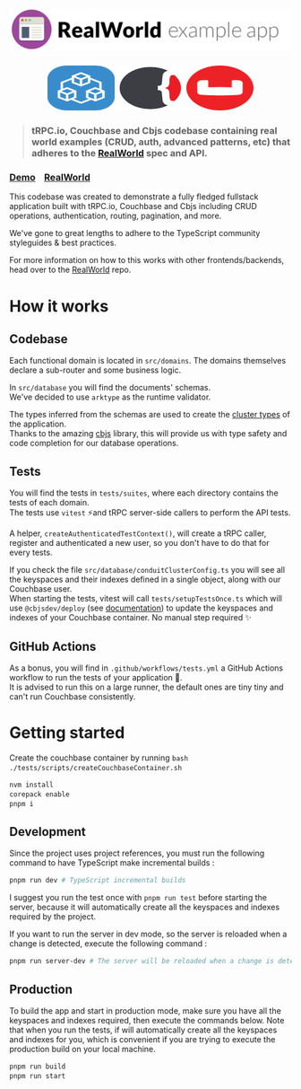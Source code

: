 # ![RealWorld Example App](/assets/realworld-app-logo.png)

<p align="center">
 <img src="/assets/trpcio-logo.svg" height="80" width="120"/>
 <img src="/assets/cbjs-logo.svg" height="80" width="120"/>
 <img src="/assets/couchbase-logo.svg" height="80" width="120"/>
</p>

> ### tRPC.io, Couchbase and Cbjs codebase containing real world examples (CRUD, auth, advanced patterns, etc) that adheres to the [RealWorld](https://github.com/gothinkster/realworld) spec and API.


### [Demo](https://demo.realworld.io/)&nbsp;&nbsp;&nbsp;&nbsp;[RealWorld](https://github.com/gothinkster/realworld)


This codebase was created to demonstrate a fully fledged fullstack application built with tRPC.io, Couchbase and Cbjs including CRUD operations, authentication, routing, pagination, and more.

We've gone to great lengths to adhere to the TypeScript community styleguides & best practices.

For more information on how to this works with other frontends/backends, head over to the [RealWorld](https://github.com/gothinkster/realworld) repo.


# How it works

## Codebase
Each functional domain is located in `src/domains`.
The domains themselves declare a sub-router and some business logic.

In `src/database` you will find the documents' schemas.  
We've decided to use `arktype` as the runtime validator.

The types inferred from the schemas are used to create the [cluster types](https://cbjs.dev/guide/cluster-types.html) of the application.  
Thanks to the amazing [cbjs](https://cbjs.dev) library, this will provide us with type safety and code completion for our database operations.

## Tests

You will find the tests in `tests/suites`, where each directory contains the tests of each domain.  
The tests use `vitest` ⚡️and tRPC server-side callers to perform the API tests.

A helper, `createAuthenticatedTestContext()`, will create a tRPC caller, register and authenticated a new user, so you don't have to do that for every tests.

If you check the file `src/database/conduitClusterConfig.ts` you will see all the keyspaces and their indexes defined in a single object, along with our Couchbase user.  
When starting the tests, vitest will call `tests/setupTestsOnce.ts` which will use `@cbjsdev/deploy` (see [documentation](https://cbjs.dev/guide/deploy/cluster-config.html)) to update the keyspaces and indexes of your Couchbase container. No manual step required ✨ 

## GitHub Actions

As a bonus, you will find in `.github/workflows/tests.yml` a GitHub Actions workflow to run the tests of your application 🎁.  
It is advised to run this on a large runner, the default ones are tiny tiny and can't run Couchbase consistently.

# Getting started

Create the couchbase container by running `bash ./tests/scripts/createCouchbaseContainer.sh`

```bash
nvm install
corepack enable
pnpm i
```

## Development

Since the project uses project references, you must run the following command to
have TypeScript make incremental builds :

```bash
pnpm run dev # TypeScript incremental builds
```

I suggest you run the test once with `pnpm run test` before starting the server, because it will automatically create all the keyspaces and indexes required by the project.  

If you want to run the server in dev mode, so the server is reloaded when a change
is detected, execute the following command :

```bash
pnpm run server-dev # The server will be reloaded when a change is detected
```

## Production

To build the app and start in production mode, make sure you have all the keyspaces and indexes required, then execute the commands below.
Note that when you run the tests, if will automatically create all the keyspaces and indexes for you, which is convenient if you are trying to execute the production build on your local machine.

```bash
pnpm run build
pnpm run start
```